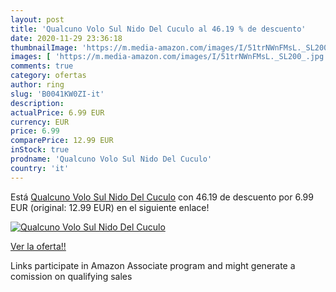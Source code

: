 ```yaml
---
layout: post
title: 'Qualcuno Volo Sul Nido Del Cuculo al 46.19 % de descuento'
date: 2020-11-29 23:36:18
thumbnailImage: 'https://m.media-amazon.com/images/I/51trNWnFMsL._SL200_.jpg'
images: [ 'https://m.media-amazon.com/images/I/51trNWnFMsL._SL200_.jpg' ]
comments: true
category: ofertas
author: ring
slug: 'B0041KW0ZI-it'
description:
actualPrice: 6.99 EUR
currency: EUR
price: 6.99
comparePrice: 12.99 EUR
inStock: true
prodname: 'Qualcuno Volo Sul Nido Del Cuculo'
country: 'it'
---
```


Está [Qualcuno Volo Sul Nido Del Cuculo](https://www.amazon.it/dp/B0041KW0ZI/?tag=tolees00-21) con 46.19 de descuento por 6.99 EUR (original: 12.99 EUR) en el siguiente enlace!

[![Qualcuno Volo Sul Nido Del Cuculo](https://m.media-amazon.com/images/I/51trNWnFMsL._SL200_.jpg)](https://www.amazon.it/dp/B0041KW0ZI/?tag=tolees00-21)

[Ver la oferta!!](https://www.amazon.it/dp/B0041KW0ZI/?tag=tolees00-21)

Links participate in Amazon Associate program and might generate a comission on qualifying sales


